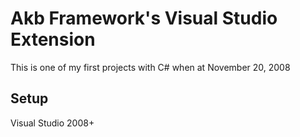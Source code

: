 # Akb Framework's Visual Studio Extension
This is one of my first projects with C# when at November 20, 2008

## Setup
Visual Studio 2008+


